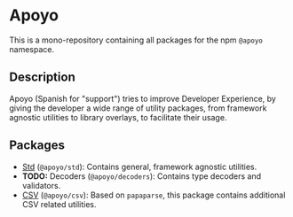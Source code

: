 # Apoyo

This is a mono-repository containing all packages for the npm `@apoyo` namespace.

## Description

Apoyo (Spanish for "support") tries to improve Developer Experience, by giving the developer a wide range of utility packages, from framework agnostic utilities to library overlays, to facilitate their usage.

## Packages

- [Std](packages/std) (`@apoyo/std`): Contains general, framework agnostic utilities.
- **TODO:** Decoders (`@apoyo/decoders`): Contains type decoders and validators.
- [CSV](packages/csv) (`@apoyo/csv`): Based on `papaparse`, this package contains additional CSV related utilities.
